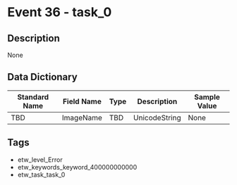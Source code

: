 # Event 36 - task_0

## Description
None

## Data Dictionary
|Standard Name|Field Name|Type|Description|Sample Value|
|---|---|---|---|---|
|TBD|ImageName|TBD|UnicodeString|None|None|

## Tags
* etw_level_Error
* etw_keywords_keyword_400000000000
* etw_task_task_0